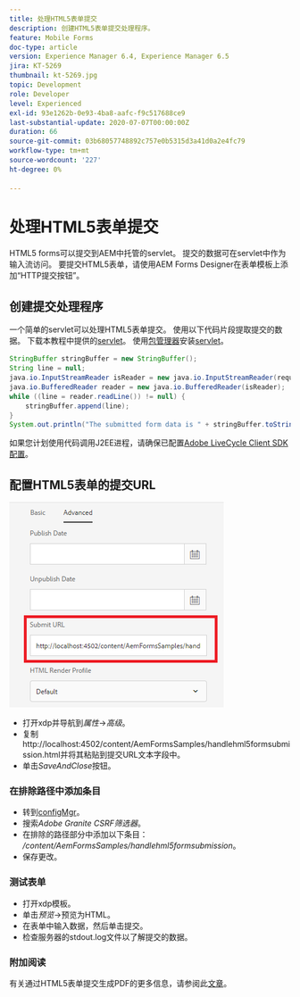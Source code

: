 ```yaml
---
title: 处理HTML5表单提交
description: 创建HTML5表单提交处理程序。
feature: Mobile Forms
doc-type: article
version: Experience Manager 6.4, Experience Manager 6.5
jira: KT-5269
thumbnail: kt-5269.jpg
topic: Development
role: Developer
level: Experienced
exl-id: 93e1262b-0e93-4ba8-aafc-f9c517688ce9
last-substantial-update: 2020-07-07T00:00:00Z
duration: 66
source-git-commit: 03b68057748892c757e0b5315d3a41d0a2e4fc79
workflow-type: tm+mt
source-wordcount: '227'
ht-degree: 0%

---
```



# 处理HTML5表单提交

HTML5 forms可以提交到AEM中托管的servlet。 提交的数据可在servlet中作为输入流访问。 要提交HTML5表单，请使用AEM Forms Designer在表单模板上添加“HTTP提交按钮”。

## 创建提交处理程序

一个简单的servlet可以处理HTML5表单提交。 使用以下代码片段提取提交的数据。 下载本教程中提供的[servlet](assets/html5-submit-handler.zip)。 使用[包管理器](http://localhost:4502/crx/packmgr/index.jsp)安装[servlet](assets/html5-submit-handler.zip)。

```java
StringBuffer stringBuffer = new StringBuffer();
String line = null;
java.io.InputStreamReader isReader = new java.io.InputStreamReader(request.getInputStream(), "UTF-8");
java.io.BufferedReader reader = new java.io.BufferedReader(isReader);
while ((line = reader.readLine()) != null) {
    stringBuffer.append(line);
}
System.out.println("The submitted form data is " + stringBuffer.toString());
```

如果您计划使用代码调用J2EE进程，请确保已配置[Adobe LiveCycle Client SDK配置](https://helpx.adobe.com/aem-forms/6/submit-form-data-livecycle-process.html)。

## 配置HTML5表单的提交URL

![提交URL](assets/submit-url.PNG)

- 打开xdp并导航到&#x200B;_属性_->_高级_。
- 复制http://localhost:4502/content/AemFormsSamples/handlehml5formsubmission.html并将其粘贴到提交URL文本字段中。
- 单击&#x200B;_SaveAndClose_&#x200B;按钮。

### 在排除路径中添加条目

- 转到[configMgr](http://localhost:4502/system/console/configMgr)。
- 搜索&#x200B;_Adobe Granite CSRF筛选器_。
- 在排除的路径部分中添加以下条目： _/content/AemFormsSamples/handlehml5formsubmission_。
- 保存更改。

### 测试表单

- 打开xdp模板。
- 单击&#x200B;_预览_->预览为HTML。
- 在表单中输入数据，然后单击提交。
- 检查服务器的stdout.log文件以了解提交的数据。

### 附加阅读

有关通过HTML5表单提交生成PDF的更多信息，请参阅此[文章](https://experienceleague.adobe.com/docs/experience-manager-learn/forms/document-services/generate-pdf-from-mobile-form-submission-article.html)。

